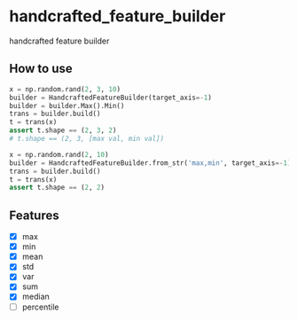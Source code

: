 # handcrafted_feature_builder

handcrafted feature builder

## How to use

```python
x = np.random.rand(2, 3, 10)
builder = HandcraftedFeatureBuilder(target_axis=-1)
builder = builder.Max().Min()
trans = builder.build()
t = trans(x)
assert t.shape == (2, 3, 2)
# t.shape == (2, 3, [max val, min val])

x = np.random.rand(2, 10)
builder = HandcraftedFeatureBuilder.from_str('max,min', target_axis=-1)
trans = builder.build()
t = trans(x)
assert t.shape == (2, 2)
```

## Features

* [x] max
* [x] min
* [x] mean
* [x] std
* [x] var
* [x] sum
* [x] median
* [ ] percentile
